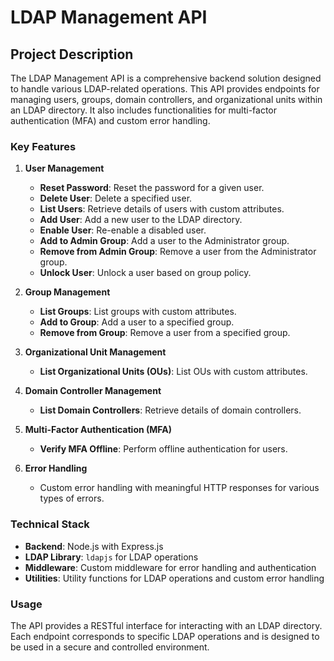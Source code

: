 # LDAP Management API

## Project Description

The LDAP Management API is a comprehensive backend solution designed to handle various LDAP-related operations. This API provides endpoints for managing users, groups, domain controllers, and organizational units within an LDAP directory. It also includes functionalities for multi-factor authentication (MFA) and custom error handling.

### Key Features

1. **User Management**
   - **Reset Password**: Reset the password for a given user.
   - **Delete User**: Delete a specified user.
   - **List Users**: Retrieve details of users with custom attributes.
   - **Add User**: Add a new user to the LDAP directory.
   - **Enable User**: Re-enable a disabled user.
   - **Add to Admin Group**: Add a user to the Administrator group.
   - **Remove from Admin Group**: Remove a user from the Administrator group.
   - **Unlock User**: Unlock a user based on group policy.

2. **Group Management**
   - **List Groups**: List groups with custom attributes.
   - **Add to Group**: Add a user to a specified group.
   - **Remove from Group**: Remove a user from a specified group.

3. **Organizational Unit Management**
   - **List Organizational Units (OUs)**: List OUs with custom attributes.

4. **Domain Controller Management**
   - **List Domain Controllers**: Retrieve details of domain controllers.

5. **Multi-Factor Authentication (MFA)**
   - **Verify MFA Offline**: Perform offline authentication for users.

6. **Error Handling**
   - Custom error handling with meaningful HTTP responses for various types of errors.

### Technical Stack

- **Backend**: Node.js with Express.js
- **LDAP Library**: `ldapjs` for LDAP operations
- **Middleware**: Custom middleware for error handling and authentication
- **Utilities**: Utility functions for LDAP operations and custom error handling

### Usage

The API provides a RESTful interface for interacting with an LDAP directory. Each endpoint corresponds to specific LDAP operations and is designed to be used in a secure and controlled environment.
